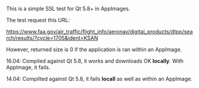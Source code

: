 This is a simple SSL test for Qt 5.8+ in AppImages.

The test request this URL:

https://www.faa.gov/air_traffic/flight_info/aeronav/digital_products/dtpp/search/results/?cycle=1705&ident=KSAN

However, returned size is 0 if the application is ran within an AppImage.

16.04: Compiled against Qt 5.8, it works and downloads OK **locally**. With AppImage, it fails.

14.04: Compilted against Qt 5.8, it fails **locall** as well as within an AppImage.

